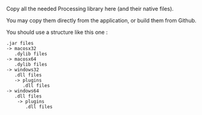 Copy all the needed Processing library here (and their native files).

You may copy them directly from the application, or build them from Github.

You should use a structure like this one :

```
.jar files
-> macosx32
   .dylib files
-> macosx64
   .dylib files
-> windows32
   .dll files
   -> plugins
      .dll files
-> windows64
   .dll files
    -> plugins
       .dll files
```